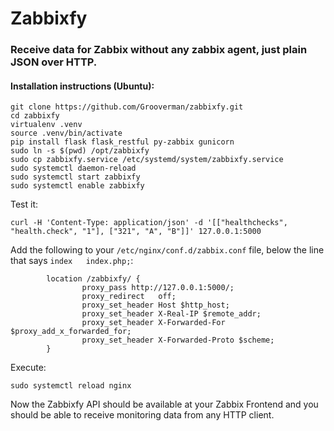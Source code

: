 # Zabbixfy
### Receive data for Zabbix without any zabbix agent, just plain JSON over HTTP.

#### Installation instructions (Ubuntu):
```
git clone https://github.com/Grooverman/zabbixfy.git
cd zabbixfy
virtualenv .venv
source .venv/bin/activate
pip install flask flask_restful py-zabbix gunicorn
sudo ln -s $(pwd) /opt/zabbixfy
sudo cp zabbixfy.service /etc/systemd/system/zabbixfy.service
sudo systemctl daemon-reload
sudo systemctl start zabbixfy
sudo systemctl enable zabbixfy
```

Test it:
```
curl -H 'Content-Type: application/json' -d '[["healthchecks", "health.check", "1"], ["321", "A", "B"]]' 127.0.0.1:5000
```

Add the following to your `/etc/nginx/conf.d/zabbix.conf` file, below the line that says `index   index.php;`:
```
        location /zabbixfy/ {
                proxy_pass http://127.0.0.1:5000/;
                proxy_redirect   off;
                proxy_set_header Host $http_host;
                proxy_set_header X-Real-IP $remote_addr;
                proxy_set_header X-Forwarded-For $proxy_add_x_forwarded_for;
                proxy_set_header X-Forwarded-Proto $scheme;
        }
```
Execute:
```
sudo systemctl reload nginx
```
Now the Zabbixfy API should be available at your Zabbix Frontend and you should be able to receive monitoring data from any HTTP client. 
